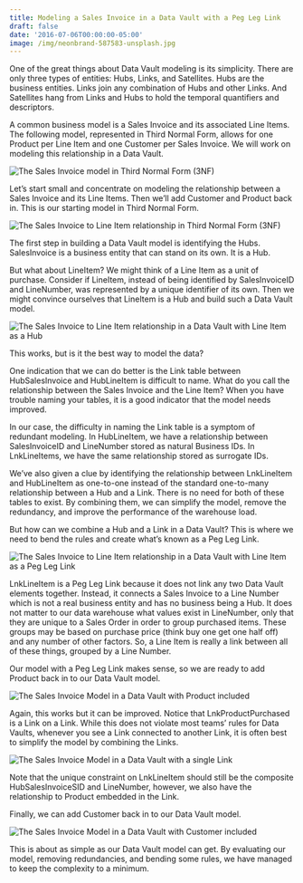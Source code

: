 ```yaml
---
title: Modeling a Sales Invoice in a Data Vault with a Peg Leg Link
draft: false
date: '2016-07-06T00:00:00-05:00'
image: /img/neonbrand-587583-unsplash.jpg
---
```

One of the great things about Data Vault modeling is its simplicity. There are only three types of entities: Hubs, Links, and Satellites. Hubs are the business entities. Links join any combination of Hubs and other Links. And Satellites hang from Links and Hubs to hold the temporal quantifiers and descriptors.

A common business model is a Sales Invoice and its associated Line Items. The following model, represented in Third Normal Form, allows for one Product per Line Item and one Customer per Sales Invoice. We will work on modeling this relationship in a Data Vault.

![The Sales Invoice model in Third Normal Form (3NF)](/img/SalesInvoice3NF1.svg)

Let’s start small and concentrate on modeling the relationship between a Sales Invoice and its Line Items. Then we’ll add Customer and Product back in. This is our starting model in Third Normal Form.

![The Sales Invoice to Line Item relationship in Third Normal Form (3NF)](/img/SalesInvoice3NF2.svg)

The first step in building a Data Vault model is identifying the Hubs. SalesInvoice is a business entity that can stand on its own. It is a Hub.

But what about LineItem? We might think of a Line Item as a unit of purchase. Consider if LineItem, instead of being identified by SalesInvoiceID and LineNumber, was represented by a unique identifier of its own. Then we might convince ourselves that LineItem is a Hub and build such a Data Vault model.

![The Sales Invoice to Line Item relationship in a Data Vault with Line Item as a Hub](/img/SalesInvoiceDV1.svg)

This works, but is it the best way to model the data?

One indication that we can do better is the Link table between HubSalesInvoice and HubLineItem is difficult to name. What do you call the relationship between the Sales Invoice and the Line Item? When you have trouble naming your tables, it is a good indicator that the model needs improved.

In our case, the difficulty in naming the Link table is a symptom of redundant modeling. In HubLineItem, we have a relationship between SalesInvoiceID and LineNumber stored as natural Business IDs. In LnkLineItems, we have the same relationship stored as surrogate IDs.

We’ve also given a clue by identifying the relationship between LnkLineItem and HubLineItem as one-to-one instead of the standard one-to-many relationship between a Hub and a Link. There is no need for both of these tables to exist. By combining them, we can simplify the model, remove the redundancy, and improve the performance of the warehouse load.

But how can we combine a Hub and a Link in a Data Vault? This is where we need to bend the rules and create what’s known as a Peg Leg Link.

![The Sales Invoice to Line Item relationship in a Data Vault with Line Item as a Peg Leg Link](/img/SalesInvoiceDV2.svg)

LnkLineItem is a Peg Leg Link because it does not link any two Data Vault elements together. Instead, it connects a Sales Invoice to a Line Number which is not a real business entity and has no business being a Hub. It does not matter to our data warehouse what values exist in LineNumber, only that they are unique to a Sales Order in order to group purchased items. These groups may be based on purchase price (think buy one get one half off) and any number of other factors. So, a Line Item is really a link between all of these things, grouped by a Line Number.

Our model with a Peg Leg Link makes sense, so we are ready to add Product back in to our Data Vault model.

![The Sales Invoice Model in a Data Vault with Product included](/img/SalesInvoiceDV3.svg)

Again, this works but it can be improved. Notice that LnkProductPurchased is a Link on a Link. While this does not violate most teams’ rules for Data Vaults, whenever you see a Link connected to another Link, it is often best to simplify the model by combining the Links.

![The Sales Invoice Model in a Data Vault with a single Link](/img/SalesInvoiceDV4.svg)

Note that the unique constraint on LnkLineItem should still be the composite HubSalesInvoiceSID and LineNumber, however, we also have the relationship to Product embedded in the Link.

Finally, we can add Customer back in to our Data Vault model.

![The Sales Invoice Model in a Data Vault with Customer included](/img/SalesInvoiceDV5.svg)

This is about as simple as our Data Vault model can get. By evaluating our model, removing redundancies, and bending some rules, we have managed to keep the complexity to a minimum.
